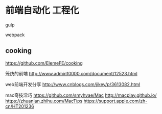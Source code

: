 
# 前端自动化 工程化


gulp

webpack


## cooking

https://github.com/ElemeFE/cooking


笼统的前端
http://www.admin10000.com/document/12523.html


web前端开发分享
http://www.cnblogs.com/jikey/p/3613082.html


mac奇技淫巧
https://github.com/smyhvae/Mac
http://macplay.github.io/
https://zhuanlan.zhihu.com/MacTips
https://support.apple.com/zh-cn/HT201236


